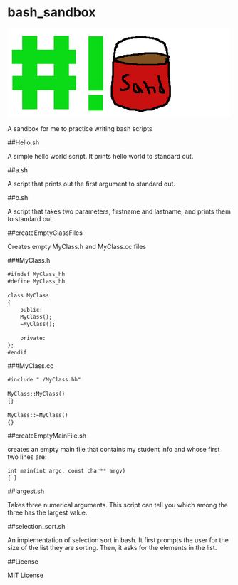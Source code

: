 # bash_sandbox

![logo](/img/BashSandbox_logo.png "I still need to work on my drawing skill")

A sandbox for me to practice writing bash scripts

##Hello.sh

A simple hello world script. It prints hello world to standard out.

##a.sh

A script that prints out the first argument to standard out.

##b.sh

A script that takes two parameters, firstname and lastname, and prints them to standard out.

##createEmptyClassFiles

Creates empty MyClass.h and MyClass.cc files

###MyClass.h

```
#ifndef MyClass_hh
#define MyClass_hh

class MyClass
{
	public:
	MyClass();
	~MyClass();

	private:
};
#endif
```

###MyClass.cc

```
#include "./MyClass.hh"

MyClass::MyClass()
{}

MyClass::~MyClass()
{}

```

##createEmptyMainFile.sh

creates an empty main file that contains my student info and whose first two lines are:

```
int main(int argc, const char** argv)
{ }
```

##largest.sh

Takes three numerical arguments. This script can tell you which among the three has the largest value.

##selection\_sort.sh

An implementation of selection sort in bash. It first prompts the user for the size of the list they are sorting. Then, it asks for the elements in the list.

##License

MIT License
